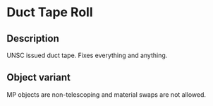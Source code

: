 # Duct Tape Roll

## Description

UNSC issued duct tape. Fixes everything and anything.

## Object variant

MP objects are non-telescoping and material swaps are not allowed.
